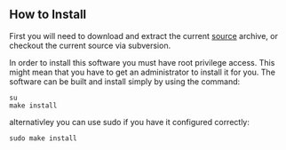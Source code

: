 ## How to Install ##

First you will need to download and extract the current [source](http://simple-package-manager.googlecode.com/files/spm-0.1.1-rev2.tar.gz) archive, or checkout the current source via subversion.

In order to install this software you must have root privilege access. This might
mean that you have to get an administrator to install it for you. The software
can be built and install simply by using the command:
```
su
make install
```
alternativley you can use sudo if you have it configured correctly:
```
sudo make install
```

